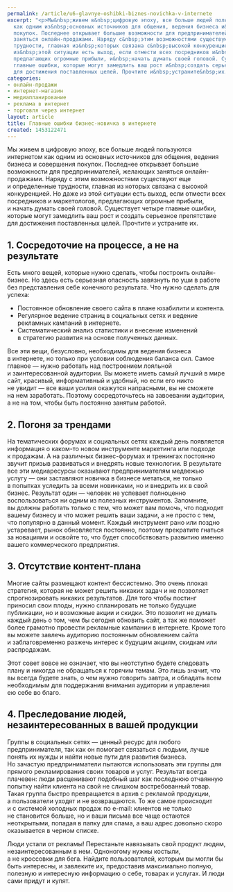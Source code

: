 ```yaml
---
permalink: /article/u6-glavnye-oshibki-biznes-novichka-v-internete
excerpt: "<p>Мы&nbsp;живем в&nbsp;цифровую эпоху, все больше людей пользуются интернетом
  как одним из&nbsp;основных источников для общения, ведения бизнеса и&nbsp;совершения
  покупок. Последнее открывает большие возможности для предпринимателей, желающих
  заняться онлайн-продажами. Наряду с&nbsp;этим возможностями существуют еще и&nbsp;определенные
  трудности, главная из&nbsp;которых связана с&nbsp;высокой конкуренцией. Но&nbsp;даже
  из&nbsp;этой ситуации есть выход, если отмести всех посредников и&nbsp;маркетологов,
  предлагающих огромные прибыли, и&nbsp;начать думать своей головой. Существует четыре
  главные ошибки, которые могут замедлить ваш рост и&nbsp;создать серьезное препятствие
  для достижения поставленных целей. Прочтите и&nbsp;устраните&nbsp;их.</p>"
categories:
- онлайн-продажи
- интернет-магазин
- медиапланирование
- реклама в интернет
- торговля через интернет
layout: article
title: Главные ошибки бизнес-новичка в интернете
created: 1453122471
---
```

<p>Мы&nbsp;живем в&nbsp;цифровую эпоху, все больше людей пользуются интернетом как одним из&nbsp;основных источников для общения, ведения бизнеса и&nbsp;совершения покупок. Последнее открывает большие возможности для предпринимателей, желающих заняться онлайн-продажами. Наряду с&nbsp;этим возможностями существуют еще и&nbsp;определенные трудности, главная из&nbsp;которых связана с&nbsp;высокой конкуренцией. Но&nbsp;даже из&nbsp;этой ситуации есть выход, если отмести всех посредников и&nbsp;маркетологов, предлагающих огромные прибыли, и&nbsp;начать думать своей головой. Существует четыре главные ошибки, которые могут замедлить ваш рост и&nbsp;создать серьезное препятствие для достижения поставленных целей. Прочтите и&nbsp;устраните&nbsp;их.</p>
<h2>1. Сосредоточие на процессе, а не на результате</h2>
<p>Есть много вещей, которые нужно сделать, чтобы построить онлайн-бизнес. Но&nbsp;здесь есть серьезная опасность завязнуть по&nbsp;уши в&nbsp;работе без представления себе конечного результата. Что нужно сделать для успеха:</p>
<p>
	<ul>
		<li><span>Постоянное обновление своего сайта в</span>&nbsp;<span>плане юзабилити и</span>&nbsp;<span>контента.</span></li>
		<li><span>Регулярное ведение страниц в</span>&nbsp;<span>социальных сетях и</span>&nbsp;<span>ведение рекламных кампаний в</span>&nbsp;<span>интернете.</span></li>
		<li><span>Систематический анализ статистики и</span>&nbsp;<span>внесение изменений в</span>&nbsp;<span>стратегию развития на</span>&nbsp;<span>основе полученных данных.</span></li>
	</ul>
</p>
<p>Все эти вещи, безусловно, необходимы для ведения бизнеса в&nbsp;интернете, но&nbsp;только при условии соблюдения баланса сил. Самое главное&nbsp;— нужно работать над построением лояльной и&nbsp;заинтересованной аудитории. Вы&nbsp;можете иметь самый лучший в&nbsp;мире сайт, красивый, информативный и&nbsp;удобный, но&nbsp;если его никто не&nbsp;увидит&nbsp;— все ваши усилия окажутся напрасными, вы&nbsp;не&nbsp;сможете на&nbsp;нем заработать. Поэтому сосредоточьтесь на&nbsp;завоевании аудитории, а&nbsp;не&nbsp;на&nbsp;том, чтобы быть постоянно занятым работой.</p>
<h2>2. Погоня за трендами</h2>
<p>На&nbsp;тематических форумах и&nbsp;социальных сетях каждый день появляется информация о&nbsp;каком-то новом инструменте маркетинга или подходе к&nbsp;продажам. А&nbsp;на&nbsp;различных бизнес-форумах и&nbsp;тренингах постоянно звучит призыв развиваться и&nbsp;внедрять новые технологии. В&nbsp;результате все эти медиаресурсы оказывают предпринимателям медвежью услугу&nbsp;— они заставляют новичка в&nbsp;бизнесе метаться, не&nbsp;только в&nbsp;попытках уследить за&nbsp;всеми новинками, но&nbsp;и&nbsp;внедрить их&nbsp;в&nbsp;свой бизнес. Результат один&nbsp;— человек не&nbsp;успевает полноценно воспользоваться ни&nbsp;одним из&nbsp;полезных инструментов. Запомните, вы&nbsp;должны работать только с&nbsp;тем, что может вам помочь, что подходит вашему бизнесу и&nbsp;что может решить ваши задачи, а&nbsp;не&nbsp;просто с&nbsp;тем, что популярно в&nbsp;данный момент. Каждый инструмент рано или поздно устаревает, рынок обновляется постоянно, поэтому прекратите гнаться за&nbsp;новациями и&nbsp;освойте&nbsp;то, что будет способствовать развитию именно вашего коммерческого предприятия.</p>
<h2>3. Отсутствие контент-плана</h2>
<p>Многие сайты размещают контент бессистемно. Это очень плохая стратегия, которая не&nbsp;может решить никаких задач и&nbsp;не&nbsp;позволяет спрогнозировать никаких результатов. Для того чтобы постинг приносил свои плоды, нужно спланировать не&nbsp;только будущие публикации, но&nbsp;и&nbsp;возможные акции и&nbsp;скидки. Это позволит не&nbsp;думать каждый день о&nbsp;том, чем&nbsp;бы сегодня обновить сайт, а&nbsp;так&nbsp;же поможет более грамотно провести рекламные кампании в&nbsp;интернете. Кроме того вы&nbsp;можете завлечь аудиторию постоянным обновлением сайта и&nbsp;заблаговременно разжечь интерес к&nbsp;будущим акциям, скидкам или распродажам.</p>
<p>Этот совет вовсе не&nbsp;означает, что вы&nbsp;неотступно будете следовать плану и&nbsp;никогда не&nbsp;обращаться к&nbsp;горячим темам. Это лишь значит, что вы&nbsp;всегда будете знать, о&nbsp;чем нужно говорить завтра, и&nbsp;обладать всем необходимым для поддержания внимания аудитории и&nbsp;управления ею&nbsp;себе во&nbsp;благо.</p>
<h2>4. Преследование людей, незаинтересованных в вашей продукции</h2>
<p>Группы в&nbsp;социальных сетях&nbsp;— ценный ресурс для любого предпринимателя, так как он&nbsp;помогает связаться с&nbsp;людьми, лучше понять их&nbsp;нужды и&nbsp;найти новые пути для развития бизнеса. Но&nbsp;зачастую предприниматели пытаются использовать эти группы для прямого рекламирования своих товаров и&nbsp;услуг. Результат всегда плачевен: люди расценивают подобный шаг как последнюю отчаянную попытку найти клиента на&nbsp;свой не&nbsp;слишком востребованный товар. Такая группа быстро превращается в&nbsp;архив с&nbsp;рекламой продукции, а&nbsp;пользователи уходят и&nbsp;не&nbsp;возвращаются. То&nbsp;же самое происходит и&nbsp;с&nbsp;системой холодных продаж по&nbsp;e-mail: клиентов не&nbsp;только не&nbsp;становится больше, но&nbsp;и&nbsp;ваши письма все чаще остаются неоткрытыми, попадая в&nbsp;папку для спама, а&nbsp;ваш адрес довольно скоро оказывается в&nbsp;черном списке.</p>
<p>Люди устали от&nbsp;рекламы! Перестаньте навязывать свой продукт людям, незаинтересованным в&nbsp;нем. Одноногому нужны костыли, а&nbsp;не&nbsp;кроссовки для бега. Найдите пользователей, которым вы&nbsp;могли&nbsp;бы быть интересны, и&nbsp;завлеките&nbsp;их, предоставив максимально полную, полезную и&nbsp;интересную информацию о&nbsp;себе, товарах и&nbsp;услугах. И&nbsp;люди сами придут и&nbsp;купят.</p>

